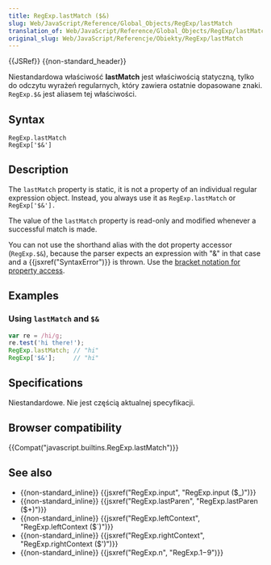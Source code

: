 ```yaml
---
title: RegExp.lastMatch ($&)
slug: Web/JavaScript/Reference/Global_Objects/RegExp/lastMatch
translation_of: Web/JavaScript/Reference/Global_Objects/RegExp/lastMatch
original_slug: Web/JavaScript/Referencje/Obiekty/RegExp/lastMatch
---
```

{{JSRef}} {{non-standard_header}}

Niestandardowa właściwość **lastMatch** jest właściwością statyczną, tylko do odczytu wyrażeń regularnych, który zawiera ostatnie dopasowane znaki. `RegExp.$&` jest aliasem tej właściwości.

## Syntax

    RegExp.lastMatch
    RegExp['$&']

## Description

The `lastMatch` property is static, it is not a property of an individual regular expression object. Instead, you always use it as `RegExp.lastMatch` or `RegExp['$&'].`

The value of the `lastMatch` property is read-only and modified whenever a successful match is made.

You can not use the shorthand alias with the dot property accessor (`RegExp.$&`), because the parser expects an expression with "&" in that case and a {{jsxref("SyntaxError")}} is thrown. Use the [bracket notation for property access](/pl/docs/Web/JavaScript/Reference/Operators/Property_Accessors).

## Examples

### Using `lastMatch` and `$&`

```js
var re = /hi/g;
re.test('hi there!');
RegExp.lastMatch; // "hi"
RegExp['$&'];     // "hi"
```

## Specifications

Niestandardowe. Nie jest częścią aktualnej specyfikacji.

## Browser compatibility

{{Compat("javascript.builtins.RegExp.lastMatch")}}

## See also

- {{non-standard_inline}} {{jsxref("RegExp.input", "RegExp.input ($_)")}}
- {{non-standard_inline}} {{jsxref("RegExp.lastParen", "RegExp.lastParen ($+)")}}
- {{non-standard_inline}} {{jsxref("RegExp.leftContext", "RegExp.leftContext ($`)")}}
- {{non-standard_inline}} {{jsxref("RegExp.rightContext", "RegExp.rightContext ($')")}}
- {{non-standard_inline}} {{jsxref("RegExp.n", "RegExp.$1-$9")}}

